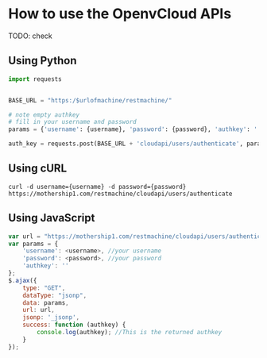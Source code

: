 # How to use the OpenvCloud APIs

TODO: check

## Using Python

```python
import requests


BASE_URL = "https:/$urlofmachine/restmachine/"

# note empty authkey
# fill in your username and password
params = {'username': {username}, 'password': {password}, 'authkey': ''}

auth_key = requests.post(BASE_URL + 'cloudapi/users/authenticate', params).json()
```

## Using cURL

```shell
curl -d username={username} -d password={password} https://mothership1.com/restmachine/cloudapi/users/authenticate
```

## Using JavaScript

```javascript
var url = "https://mothership1.com/restmachine/cloudapi/users/authenticate";
var params = {
    'username': <username>, //your username
    'password': <password>, //your password
    'authkey': ''
};
$.ajax({
    type: "GET",
    dataType: "jsonp",
    data: params,
    url: url,
    jsonp: '_jsonp',
    success: function (authkey) {
        console.log(authkey); //This is the returned authkey 
    }
});
```
